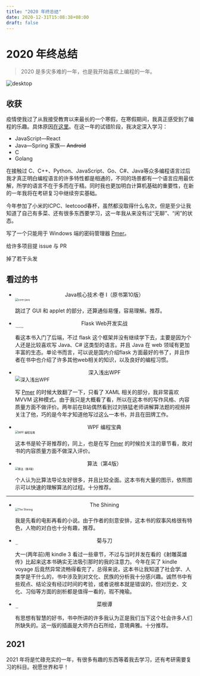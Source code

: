 ```yaml
---
title: "2020 年终总结"
date: 2020-12-31T15:08:38+08:00
draft: false
---
```

# 2020 年终总结

> 2020 是多灾多难的一年，也是我开始喜欢上编程的一年。

![desktop](https://cdn.jsdelivr.net/gh/jaywhen/imageBed/imgend.jpg)

## 收获

疫情使我过了从我接受教育以来最长的一个寒假，在寒假期间，我真正感受到了编程的乐趣。具体原因[在这里](https://jaywhen.com/life/recently/)。在这一年的试错阶段，我决定深入学习：



- JavaScript—React
- Java—Spring 家族— ~~Android~~
- C
- Golang



在接触过 C、C++、Python、JavaScript、Go、C#、Java等众多编程语言过后我才真正明白编程语言的许多特性都是相通的，不同的场景都有一个语言应用最优解，所学的语言不在于多而在于精。同时我也更加明白计算机基础的重要性，在新的一年我将在考研复习中继续夯实基础。

今年参加了小米的ICPC、leetcood春杯，虽然都没取得什么名次，但是至少让我知道了自己有多菜、还有很多东西要学习，这一年我从来没有过“无聊”、“闲”的状态。

写了一个只能用于 Windows 端的密码管理器 [Pmer](https://github.com/jaywhen/Pmer)。

给许多项目提 issue 与 PR

掉了若干头发

## 看过的书

- <center>Java核心技术·卷 I（原书第10版）</center>
  <img src="https://images.weserv.nl/?url=img3.doubanio.com/view/subject/l/public/s29063065.jpg" alt="core-java" style="zoom:50%;" />

  
  跳过了 GUI 和 applet 的部分，还算通俗易懂，容易理解。推荐。

- <center>Flask Web开发实战</center>
  <img src="https://images.weserv.nl/?url=img3.doubanio.com/view/subject/l/public/s29993522.jpg" alt="Flask Web开发实战" style="zoom: 16%;" />

  
  看这本书入门了后端，不过 flask 这个框架并没有继续学下去，主要是因为个人还是比较喜欢写 Java、C# 这类型的语言。并且 Java 在 web 领域有更加丰富的生态。单论书而言，可以说是国内介绍flask 方面最好的书了，并且作者在书中也介绍了许多其他web相关的知识，以及良好的编程习惯。
  
- <center>深入浅出WPF</center>
  <img src="https://images.weserv.nl/?url=img3.doubanio.com/view/subject/l/public/s4465094.jpg" alt="深入浅出WPF" style="zoom:90%;" />

  
  写 [Pmer](https://github.com/jaywhen/Pmer) 的时候大致翻了一下，只看了 XAML 相关的部分，我非常喜欢 MVVM 这种模式。由于我只是大概看了看，所以在这本书的写作风格、内容质量方面不做评价。两年前在B站偶然看到过刘铁猛老师讲解算法题的视频并关注了他，巧的是今年才知道他写过这么一本书，并且在田牌工作。
  
- <center>WPF 编程宝典</center>
  <img src="https://images.weserv.nl/?url=img3.doubanio.com/view/subject/l/public/s27167932.jpg" alt="WPF 编程宝典" style="zoom:50%;" />
  
  这本书是轮子哥推荐的，同上，也是在写 [Pmer](https://github.com/jaywhen/Pmer) 的时候捡关注的章节看，故对书的内容质量方面不做深入评价。
  
- <center>算法（第4版）</center>
  <img src="https://images.weserv.nl/?url=img3.doubanio.com/view/subject/l/public/s29107491.jpg" alt="算法（第4版）" style="zoom:50%;" />
  
  个人认为比算法导论友好很多，并且比较全面。这本书有大量的图示，依照图示可以快速的理解算法的过程。十分推荐。

---

- <center>The Shining</center>
  <img src="https://images.weserv.nl/?url=img3.doubanio.com/view/subject/l/public/s10184480.jpg" alt="The Shining" style="zoom:50%;" />
  
  我是先看的电影再看的小说。由于作者的刻意安排，这本书的叙事风格很有特色，人物的对白也十分有趣，推荐。
  
- <center>菊与刀</center>
  <img src="https://images.weserv.nl/?url=img3.doubanio.com/view/subject/l/public/s28659267.jpg" alt="菊与刀" style="zoom:15%;" />
  
  大一(两年前)用 kindle 3 看过一些章节，不过与当时并发在看的《射雕英雄传》比起来这本书确实无法吸引那时的我的注意力。今年在买了 kindle voyage 后竟然异常流畅得看完了，总得来说，这本书让我知道了社会学、人类学是干什么的，书中涉及到对文化、民族的分析我十分感兴趣。诚然书中有些观点、结论没有经过时间的考验，或者说根本就是错误的，但对历史、文化、习俗等方面的剖析都是值得一看的，瑕不掩瑜。
  
- <center>菜根谭</center>
  <img src="https://images.weserv.nl/?url=img3.doubanio.com/view/subject/l/public/s29773237.jpg" alt="菜根谭" style="zoom:15%;" />
  
  有思想有智慧的好书，书中所讲的许多我认为正是我们当下这个社会许多人们所缺失的。这一版的插画是大师齐白石所绘，意境典雅。十分推荐。


## 2021

2021 年将是忙碌充实的一年，有很多有趣的东西等着我去学习，还有考研需要复习的科目。祝愿世界和平！